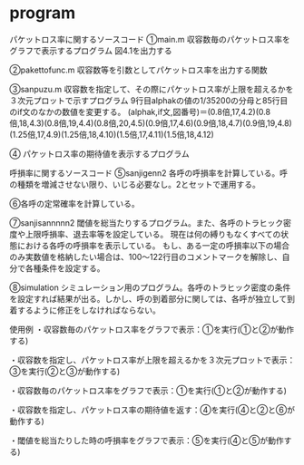 # program
パケットロス率に関するソースコード
①main.m
収容数毎のパケットロス率をグラフで表示するプログラム
図4.1を出力する

②pakettofunc.m
収容数等を引数としてパケットロス率を出力する関数

③sanpuzu.m
収容数を指定して、その際にパケットロス率が上限を超えるかを３次元プロットで示すプログラム
9行目alphakの値の1/35200の分母と85行目のif文のなかの数値を変更する。
(alphak,if文,図番号)＝(0.8倍,17,4.2)(0.8倍,18,4.3)(0.8倍,19,4.4)(0.8倍,20,4.5)(0.9倍,17,4.6)(0.9倍,18,4.7)(0.9倍,19,4.8)(1.25倍,17,4.9)(1.25倍,18,4.10)(1.5倍,17,4.11)(1.5倍,18,4.12)

④
パケットロス率の期待値を表示するプログラム

呼損率に関するソースコード
⑤sanjigenn2
各呼の呼損率を計算している。呼の種類を増減させない限り、いじる必要なし。2とセットで運用する。

⑥各呼の定常確率を計算している。

⑦sanjisannnnn2
閾値を総当たりするプログラム。また、各呼のトラヒック密度や上限呼損率、退去率等を設定している。
現在は何の縛りもなくすべての状態における各呼の呼損率を表示している。
もし、ある一定の呼損率以下の場合のみ実数値を格納したい場合は、100～122行目のコメントマークを解除し、自分で各種条件を設定する。

⑧simulation
シミュレーション用のプログラム。各呼のトラヒック密度の条件を設定すれば結果が出る。しかし、呼の到着部分に関しては、各呼が独立して到着するように修正をしなければならない。



使用例
・収容数毎のパケットロス率をグラフで表示：①を実行(①と②が動作する)

・収容数を指定し、パケットロス率が上限を超えるかを３次元プロットで表示：③を実行(②と③が動作する)

・収容数毎のパケットロス率をグラフで表示：①を実行(①と②が動作する)

・収容数を指定し、パケットロス率の期待値を返す：④を実行(④と②と⑥が動作する)

・閾値を総当たりした時の呼損率をグラフで表示：⑤を実行(④と⑤が動作する)
